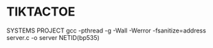 # TIKTACTOE
SYSTEMS PROJECT
gcc -pthread -g -Wall -Werror -fsanitize=address server.c -o server
NETID(bp535)
